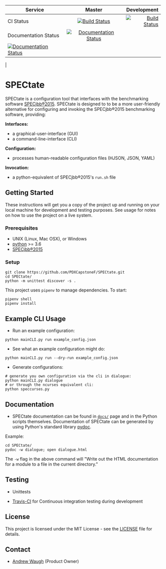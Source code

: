 | Service        | Master           | Development  |
| ------------- |:-------------:| ------------------:|
| CI Status      | [![Build Status](https://travis-ci.org/PDXCapstoneF/SPECtate.svg?branch=master)](https://travis-ci.org/PDXCapstoneF/SPECtate)    | [![Build Status](https://travis-ci.org/PDXCapstoneF/SPECtate.svg?branch=dev)](https://travis-ci.org/PDXCapstoneF/SPECtate) |
| Documentation Status | [![Documentation Status](https://readthedocs.org/projects/spectate/badge/?version=latest)](https://spectate.readthedocs.io/en/latest/?badge=latest)
 | [![Documentation Status](https://readthedocs.org/projects/spectate/badge/?version=dev)](https://spectate.readthedocs.io/en/latest/?badge=dev)
|

# SPECtate

SPECtate is a configuration tool that interfaces with the benchmarking software [SPECjbb®2015](https://www.spec.org/jbb2015/). SPECtate is designed to to be a more user-friendly alternative for configuring and invoking the SPECjbb®2015 benchmarking software, providing: 

**Interfaces:**
* a graphical-user-interface (GUI) 
* a command-line-interface (CLI)

**Configuration:**
* processes human-readable configuration files (HJSON, JSON, YAML)

**Invocation:**
* a python-equivalent of SPECjbb®2015's `run.sh` file


## Getting Started

These instructions will get you a copy of the project up and running on your local machine for development and testing purposes. See usage for notes on how to use the project on a live system.

### Prerequisites

* UNIX (Linux, Mac OSX), or Windows
* [python](https://www.python.org/downloads/) >= 3.6
* [SPECjbb®2015](https://www.spec.org/order.html)


### Setup

```shell
git clone https://github.com/PDXCapstoneF/SPECtate.git
cd SPECtate/
python -m unittest discover -s .
```

This project uses `pipenv` to manage dependencies. To start:

```
pipenv shell
pipenv install
```


## Example CLI Usage

* Run an example configuration:
```
python mainCLI.py run example_config.json
```

* See what an example configuration might do:
```
python mainCLI.py run --dry-run example_config.json
```

* Generate configurations:
```
# generate you own configuration via the cli in dialogue:
python mainCLI.py dialogue
# or through the ncurses equivalent cli:
python speccurses.py
```


## Documentation

* SPECtate documentation can be found in [`docs/`](docs/) page and in the Python scripts themselves. Documentation of SPECtate can be generated by using Python's standard library [pydoc](https://docs.python.org/2/library/pydoc.html).

Example:

```
cd SPECtate/
pydoc -w dialogue; open dialogue.html
```

The `-w` flag in the above command will "Write out the HTML documentation for a module to a file in the current directory."

## Testing

* Unittests 

* [Travis-CI](https://travis-ci.org/PDXCapstoneF/SPECtate) for Continuous integration testing during development


## License

This project is licensed under the MIT License - see the [LICENSE](https://github.com/PDXCapstoneF/SPECtate/blob/dev/README.md) file for details.

## Contact

* [Andrew Waugh](mailto:ZonrZero@gmail.com) (Product Owner)
